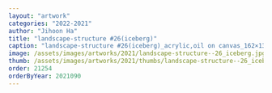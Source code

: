 ```yaml
---
layout: "artwork"
categories: "2022-2021"
author: "Jihoon Ha"
title: "landscape-structure #26(iceberg)"
caption: "landscape-structure #26(iceberg)_acrylic,oil on canvas_162×132㎝_2021"
image: /assets/images/artworks/2021/landscape-structure--26_iceberg.jpg
thumb: /assets/images/artworks/2021/thumbs/landscape-structure--26_iceberg.jpg
order: 21254
orderByYear: 2021090
---
```

